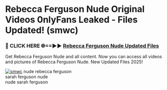 # Rebecca Ferguson Nude Original Videos 0nlyFans Leaked - Files Updated! (smwc)

<h3>🔴 CLICK HERE 🌐==►► <a href="https://tinyurl.com/yrmya6cz" rel="nofollow">Rebecca Ferguson Nude Updated Files</a></h3>

Get Rebecca Ferguson Nude and all content. Now you can access all videos and pictures of Rebecca Ferguson Nude. New Updated Files 2025!

[![smwc](https://i.imgur.com/FMdXYCs.gif)](https://tinyurl.com/yrmya6cz)
nude rebecca ferguson<br>
sarah ferguson nude<br>
nude sarah ferguson